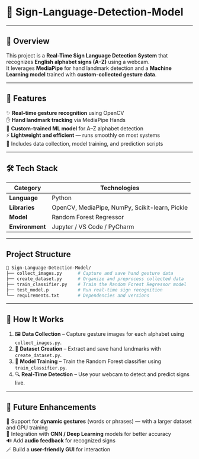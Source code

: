 # 🧠 Sign-Language-Detection-Model


---

## 📝 Overview

This project is a **Real-Time Sign Language Detection System** that recognizes **English alphabet signs (A–Z)** using a webcam.  
It leverages **MediaPipe** for hand landmark detection and a **Machine Learning model** trained with **custom-collected gesture data**.

---

## 🚀 Features

✨ **Real-time gesture recognition** using OpenCV  
✋ **Hand landmark tracking** via MediaPipe Hands  
🧠 **Custom-trained ML model** for A–Z alphabet detection  
⚡ **Lightweight and efficient** — runs smoothly on most systems  
💾 Includes data collection, model training, and prediction scripts  

---

## 🛠️ Tech Stack

| Category | Technologies |
|-----------|---------------|
| **Language** | Python |
| **Libraries** | OpenCV, MediaPipe, NumPy, Scikit-learn, Pickle |
| **Model** | Random Forest Regressor |
| **Environment** | Jupyter / VS Code / PyCharm |

---

## Project Structure

```bash
📁 Sign-Language-Detection-Model/
├── collect_images.py      # Capture and save hand gesture data  
├── create_dataset.py      # Organize and preprocess collected data  
├── train_classifier.py    # Train the Random Forest Regressor model  
├── test_model.p           # Run real-time sign recognition  
└── requirements.txt       # Dependencies and versions  
```

---

## 🧩 How It Works

1. 🖼️ **Data Collection** – Capture gesture images for each alphabet using `collect_images.py`.  
2. 🧮 **Dataset Creation** – Extract and save hand landmarks with `create_dataset.py`.  
3. 🧠 **Model Training** – Train the Random Forest classifier using `train_classifier.py`.  
4. 🔍 **Real-Time Detection** – Use your webcam to detect and predict signs live.

---

## 🎯 Future Enhancements

🚀 Support for **dynamic gestures** (words or phrases) — with a larger dataset and GPU training  
🧬 Integration with **CNN / Deep Learning** models for better accuracy  
🔊 Add **audio feedback** for recognized signs  
🪄 Build a **user-friendly GUI** for interaction  


